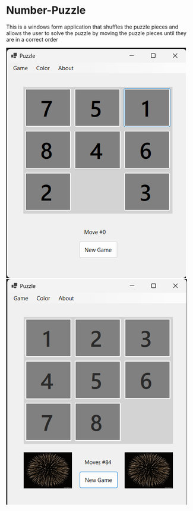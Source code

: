 # Number-Puzzle
This is a windows form application that shuffles the puzzle pieces and allows the user to solve the puzzle by moving the puzzle pieces until they are in a correct order

<img src="./Number-puzzle_1.png" alt="screenshot">
<img src="./Number-puzzle_2.png" alt="screenshot">
